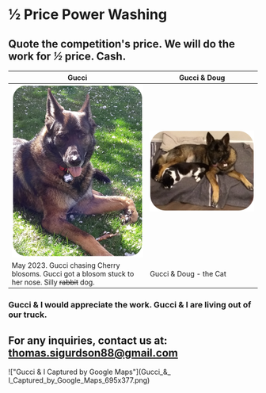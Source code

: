 <link rel="stylesheet" href="styles.css">

# ½ Price Power Washing

## Quote the competition's price. We will do the work for _½_  price. Cash.

| Gucci | Gucci & Doug |  
|---|---|  
| !["Gucci with Cherry Blosom"](Gucci_being_Silly_308x404.png) | !["Gucci & Doug"](Gucci_&_Doug_523x404.png) |
| May 2023. Gucci chasing Cherry blosoms.   Gucci got a blosom stuck to her nose. Silly ~~rabbit~~ dog.  | Gucci & Doug - the Cat  |

### Gucci & I would appreciate the work.  Gucci & I are living out of our truck.

## For any inquiries, contact us at: thomas.sigurdson88@gmail.com

!["Gucci & I Captured by Google Maps"](Gucci_&_ I_Captured_by_Google_Maps_695x377.png)
